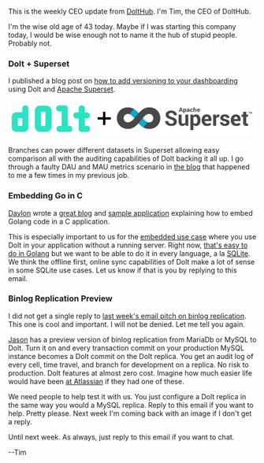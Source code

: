 This is the weekly CEO update from [DoltHub](https://www.dolthub.com/). I'm Tim, the CEO of DoltHub. 

I'm the wise old age of 43 today. Maybe if I was starting this company today, I would be wise enough not to name it the hub of stupid people. Probably not.

### Dolt + Superset

I published a blog post on [how to add versioning to your dashboarding](https://www.dolthub.com/blog/2023-01-27-dolt-superset/) using Dolt and [Apache Superset](https://github.com/apache/superset).

[![Dolt + Superset](../images/dolt-superset.png)](https://www.dolthub.com/blog/2023-01-27-dolt-superset/)

Branches can power different datasets in Superset allowing easy comparison all with the auditing capabilities of Dolt backing it all up. I go through a faulty DAU and MAU metrics scenario in [the blog](https://www.dolthub.com/blog/2023-01-27-dolt-superset/) that happened to me a few times in my previous job.

### Embedding Go in C

[Daylon](https://www.dolthub.com/team#daylon) wrote a [great blog](https://www.dolthub.com/blog/2023-02-01-embedding-go-in-c/) and [sample application](https://github.com/dolthub/go-library-sample) explaining how to embed Golang code in a C application. 

This is especially important to us for the [embedded use case](https://www.dolthub.com/blog/2022-07-25-embedded/) where you use Dolt in your application without a running server. Right now, [that's easy to do in Golang](https://www.dolthub.com/blog/2022-07-25-embedded/) but we want to be able to do it in every language, a la [SQLite](https://sqlite.org/index.html). We think the offline first, online sync capabilities of Dolt make a lot of sense in some SQLite use cases. Let us know if that is you by replying to this email.

### Binlog Replication Preview

I did not get a single reply to [last week's email pitch on binlog replication](https://mailchi.mp/dolthub.com/tims-weekly-dolthub-update-c2e18x7n0u-9291563). This one is cool and important. I will not be denied. Let me tell you again.

[Jason](https://www.dolthub.com/team#jason) has a preview version of binlog replication from MariaDb or MySQL to Dolt. Turn it on and every transaction commit on your production MySQL instance becomes a Dolt commit on the Dolt replica. You get an audit log of every cell, time travel, and branch for development on a replica. No risk to production. Dolt features at almost zero cost. Imagine how much easier life would have been [at Atlassian](https://www.dolthub.com/blog/2022-04-14-atlassian-outage-prevention/) if they had one of these.

We need people to help test it with us. You just configure a Dolt replica in the same way you would a MySQL replica. Reply to this email if you want to help. Pretty please. Next week I'm coming back with an image if I don't get a reply.

Until next week. As always, just reply to this email if you want to chat.

--Tim
